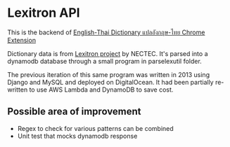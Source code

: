 Lexitron API
=============

This is the backend of [English-Thai Dictionary แปลอังกฤษ-ไทย Chrome Extension](https://chrome.google.com/webstore/detail/english-thai-dictionary-แ/ofinfhfbojcjhgnocfcgoefgnledhddn)

Dictionary data is from [Lexitron project](http://lexitron.nectec.or.th/) by NECTEC. It's parsed into a dynamodb database through a small program in parselexutil folder.

The previous iteration of this same program was written in 2013 using Django and MySQL and deployed on DigitalOcean. It had been partially re-written to use AWS Lambda and DynamoDB to save cost.

Possible area of improvement
-----------------------------

- Regex to check for various patterns can be combined
- Unit test that mocks dynamodb response